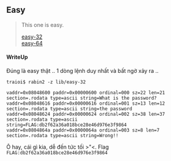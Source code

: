 ## Easy

> This one is easy.
> 
>    [easy-32](./lib/easy-32) <br>
>    [easy-64](./lib/easy-64) 

#### WriteUp

Đúng là easy thật .. 1 dòng lệnh duy nhất và bất ngờ xảy ra ..

```
traioi$ rabin2 -z lib/easy-32
```

```
vaddr=0x08048600 paddr=0x00000600 ordinal=000 sz=22 len=21 section=.rodata type=ascii string=What is the password?
vaddr=0x08048616 paddr=0x00000616 ordinal=001 sz=13 len=12 section=.rodata type=ascii string=the password
vaddr=0x08048624 paddr=0x00000624 ordinal=002 sz=38 len=37 section=.rodata type=ascii string=FLAG:db2f62a36a018bce28e46d976e3f9864
vaddr=0x0804864a paddr=0x0000064a ordinal=003 sz=8 len=7 section=.rodata type=ascii string=Wrong!!
```

Ô hay, cái gì kia, dễ đến tức tối >"<. Flag `FLAG:db2f62a36a018bce28e46d976e3f9864`
